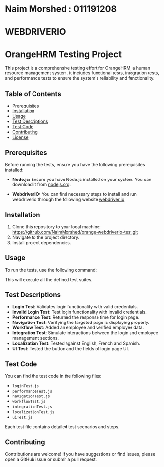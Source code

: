 # Naim Morshed : 011191208
# WEBDRIVERIO

# OrangeHRM Testing Project

This project is a comprehensive testing effort for OrangeHRM, a human resource management system. It includes functional tests, integration tests, and performance tests to ensure the system's reliability and functionality.

## Table of Contents

- [Prerequisites](#prerequisites)
- [Installation](#installation)
- [Usage](#usage)
- [Test Descriptions](#test-descriptions)
- [Test Code](#test-code)
- [Contributing](#contributing)
- [License](#license)

## Prerequisites

Before running the tests, ensure you have the following prerequisites installed:

- **Node.js:** Ensure you have Node.js installed on your system. You can download it from [nodejs.org](https://nodejs.org/).

- **WebdriverIO:** You can find necessary steps to install and run webdriverio through the following website [webdriver.io](https://webdriver.io/docs/gettingstarted/)



## Installation

1. Clone this repository to your local machine: https://github.com/NaimMorshed/orange-webdriverio-test.git
2. Navigate to the project directory.
3. Install project dependencies.

## Usage

To run the tests, use the following command:


This will execute all the defined test suites.

## Test Descriptions

- **Login Test**: Validates login functionality with valid credentials.
- **Invalid Login Test**: Test login functionality with invalid credentials.
- **Performance Test**: Returned the response time for login page.
- **Navigation Test**: Verifying the targeted page is displaying properly.
- **Workflow Test**: Added an employee and verified employee data.
- **Integration Test**: Simulate interactions between the login and employee management sections.
- **Localization Test**: Tested against English, French and Spanish.
- **UI Test**: Tested the button and the fields of login page UI.

## Test Code

You can find the test code in the following files:

- `loginTest.js`
- `performanceTest.js`
- `navigationTest.js`
- `workflowTest.js`
- `integrationTest.js`
- `localizationTest.js`
- `uiTest.js`

Each test file contains detailed test scenarios and steps.

## Contributing

Contributions are welcome! If you have suggestions or find issues, please open a GitHub issue or submit a pull request.
